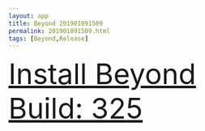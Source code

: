 ```yaml
---
layout: app
title: Beyond 201901091509
permalink: 201901091509.html
tags: [Beyond,Release]
---
```

<div class="pure-g">
    <div class="pure-u-1-1" style="font-size: 4em">
        <a class="pure-button-primary" href="itms-services://?action=download-manifest&url=https%3A%2F%2Flitsungyisigono.github.io%2FTestScript%2Fmanifests%2F201901091509.plist"><i class="fa fa-download" aria-hidden="true"></i>Install Beyond Build: 325</a>
    </div>
</div>
